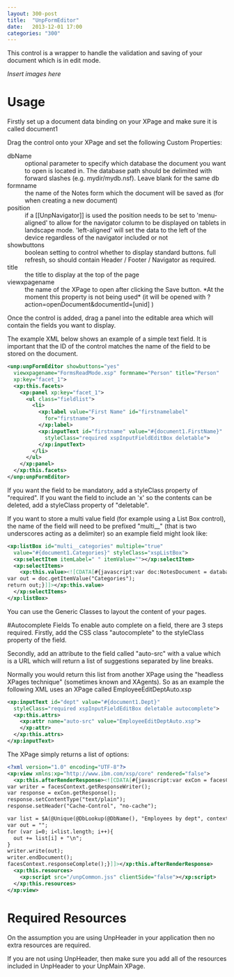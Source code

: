 ```yaml
---
layout: 300-post
title:  "UnpFormEditor"
date:   2013-12-01 17:00
categories: "300"
---
```


This control is a wrapper to handle the validation and saving of your document which is in edit mode.

*Insert images here*

# Usage

Firstly set up a document data binding on your XPage and make sure it is called document1

Drag the control onto your XPage and set the following Custom Properties:

<dl class="dl-horizontal">
  <dt>dbName</dt><dd>optional parameter to specify which database the document you want to open is located in. The database path should be delimited with forward slashes (e.g. mydir/mydb.nsf). Leave blank for the same db </dd>
  <dt>formname</dt><dd>the name of the Notes form which the document will be saved as (for when creating a new document)</dd>
  <dt>position</dt><dd>if a [[UnpNavigator]] is used the position needs to be set to 'menu-aligned' to allow for the navigator column to be displayed on tablets in landscape mode. 'left-aligned' will set the data to the left of the device regardless of the navigator included or not</dd>
  <dt>showbuttons</dt><dd>boolean setting to control whether to display standard buttons. 
full refresh, so should contain Header / Footer / Navigator as required.</dd>
  <dt>title</dt><dd>the title to display at the top of the page</dd>
  <dt>viewxpagename</dt><dd>the name of the XPage to open after clicking the Save button. *At the moment this property is not being used* (it will be opened with ?action=openDocument&documentId=[unid] )</dd>
</dl>

Once the control is added, drag a panel into the editable area which will contain the fields you want to display.

The example XML below shows an example of a simple text field. It is important that the ID of the control matches the name of the field to be stored on the document.

```xml
<unp:unpFormEditor showbuttons="yes"
  viewxpagename="FormsReadMode.xsp" formname="Person" title="Person"
  xp:key="facet_1">
  <xp:this.facets>
    <xp:panel xp:key="facet_1">
      <ul class="fieldlist">
        <li>
          <xp:label value="First Name" id="firstnamelabel"
            for="firstname">
          </xp:label>
          <xp:inputText id="firstname" value="#{document1.FirstName}"
            styleClass="required xspInputFieldEditBox deletable">
          </xp:inputText>
        </li>
      </ul>
    </xp:panel>
  </xp:this.facets>
</unp:unpFormEditor>
```

If you want the field to be mandatory, add a styleClass property of "required".
If you want the field to include an 'x' so the contents can be deleted, add a styleClass property of "deletable".

If you want to store a multi value field (for example using a List Box control), the name of the field will need to be prefixed "multi__" (that is two underscores acting as a delimiter) so an example field might look like:

```xml
<xp:listBox id="multi__categories" multiple="true"
  value="#{document1.Categories}" styleClass="xspListBox">
  <xp:selectItem itemLabel=" " itemValue=""></xp:selectItem>
  <xp:selectItems>
    <xp:this.value><![CDATA[#{javascript:var doc:NotesDocument = database.getView("MissionLookup").getFirstDocument();
var out = doc.getItemValue("Categories");
return out;}]]></xp:this.value>
  </xp:selectItems>
</xp:listBox>
```

You can use the Generic Classes to layout the content of your pages.

#Autocomplete Fields
To enable auto complete on a field, there are 3 steps required. Firstly, add the CSS class "autocomplete" to the styleClass property of the field.

Secondly, add an attribute to the field called "auto-src" with a value which is a URL which will return a list of suggestions separated by line breaks.

Normally you would return this list from another XPage using the "headless XPages technique" (sometimes known and XAgents). So as an example the following XML uses an XPage called EmployeeEditDeptAuto.xsp

```xml
<xp:inputText id="dept" value="#{document1.Dept}"
  styleClass="required xspInputFieldEditBox deletable autocomplete">
  <xp:this.attrs>
    <xp:attr name="auto-src" value="EmployeeEditDeptAuto.xsp">
    </xp:attr>
  </xp:this.attrs>
</xp:inputText>
```

The XPage simply returns a list of options:

```xml
<?xml version="1.0" encoding="UTF-8"?>
<xp:view xmlns:xp="http://www.ibm.com/xsp/core" rendered="false">
  <xp:this.afterRenderResponse><![CDATA[#{javascript:var exCon = facesContext.getExternalContext(); 
var writer = facesContext.getResponseWriter();
var response = exCon.getResponse();
response.setContentType("text/plain");
response.setHeader("Cache-Control", "no-cache");

var list = $A(@Unique(@DbLookup(@DbName(), "Employees by dept", context.getUrlParameter("q"), 1, "[PARTIALMATCH]"))).sort();
var out = "";
for (var i=0; i<list.length; i++){
  out += list[i] + "\n";  
}
writer.write(out);
writer.endDocument();
facesContext.responseComplete();}]]></xp:this.afterRenderResponse>
  <xp:this.resources>
    <xp:script src="/unpCommon.jss" clientSide="false"></xp:script>
  </xp:this.resources>
</xp:view>
```

# Required Resources
On the assumption you are using UnpHeader in your application then no extra resources are required.

If you are not using UnpHeader, then make sure you add all of the resources included in UnpHeader to your UnpMain XPage.